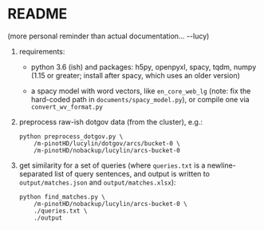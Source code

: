 # README

(more personal reminder than actual documentation... --lucy)

1. requirements:
    * python 3.6 (ish) and packages: h5py, openpyxl, spacy, tqdm,
        numpy (1.15 or greater; install after spacy, which uses an older
        version)

    * a spacy model with word vectors, like `en_core_web_lg`
        (note: fix the hard-coded path in `documents/spacy_model.py`),
        or compile one via `convert_wv_format.py`

2. preprocess raw-ish dotgov data (from the cluster), e.g.:
    ```
    python preprocess_dotgov.py \
        /m-pinotHD/lucylin/dotgov/arcs/bucket-0 \
        /m-pinotHD/nobackup/lucylin/arcs-bucket-0
    ```

3. get similarity for a set of queries (where `queries.txt` is a
    newline-separated list of query sentences, and output is written to
    `output/matches.json` and `output/matches.xlsx`):
    ```
    python find_matches.py \
        /m-pinotHD/nobackup/lucylin/arcs-bucket-0 \
        ./queries.txt \
        ./output
    ```
